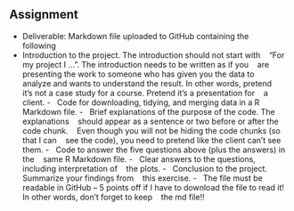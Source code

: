 Assignment
----------

- Deliverable: Markdown file uploaded to GitHub containing the    
    following
- Introduction to the project. The introduction should not start with    
    “For my project I …”. The introduction needs to be written as if you    
    are presenting the work to someone who has given you the data to    
    analyze and wants to understand the result. In other words, pretend    
    it’s not a case study for a course. Pretend it’s a presentation for    
    a client.
-   Code for downloading, tidying, and merging data in a R    
    Markdown file.
-   Brief explanations of the purpose of the code. The explanations    
    should appear as a sentence or two before or after the code chunk.    
    Even though you will not be hiding the code chunks (so that I can    
    see the code), you need to pretend like the client can’t see them.
-   Code to answer the five questions above (plus the answers) in the    same R Markdown file.
-   Clear answers to the questions, including interpretation of    the plots.
-   Conclusion to the project. Summarize your findings from    
    this exercise.
-   The file must be readable in GitHub – 5 points off if I have to 
    download the file to read it! In other words, don’t forget to keep    the md file!!
